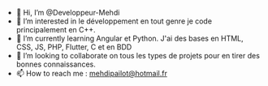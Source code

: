 - 👋 Hi, I’m @Developpeur-Mehdi
- 👀 I’m interested in le développement en tout genre je code principalement en C++.
- 🌱 I’m currently learning Angular et Python. J'ai des bases en HTML, CSS, JS, PHP, Flutter, C et en BDD
- 💞️ I’m looking to collaborate on  tous les types de projets  pour en tirer des bonnes connaissances.
- 📫 How to reach me  : mehdipailot@hotmail.fr

<!---
Developpeur-Mehdi/Developpeur-Mehdi is a ✨ special ✨ repository because its `README.md` (this file) appears on your GitHub profile.
You can click the Preview link to take a look at your changes.
--->
